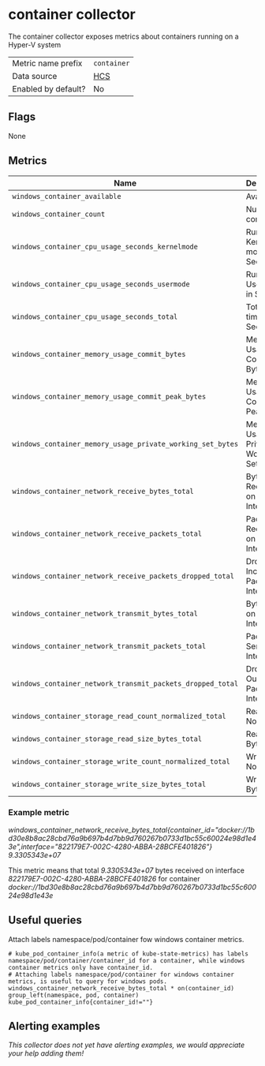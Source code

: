 # container collector

The container collector exposes metrics about containers running on a Hyper-V system

|||
-|-
Metric name prefix  | `container`
Data source         | [HCS](https://learn.microsoft.com/en-us/virtualization/api/hcs/overview)
Enabled by default? | No

## Flags

None

## Metrics

| Name                                                       | Description                            | Type    | Labels                                                   |
|------------------------------------------------------------|----------------------------------------|---------|----------------------------------------------------------|
| `windows_container_available`                              | Available                              | counter | `container_id`,`namespace`,`pod`,`container`,            |
| `windows_container_count`                                  | Number of containers                   | gauge   | `container_id`,`namespace`,`pod`,`container`,            |
| `windows_container_cpu_usage_seconds_kernelmode`           | Run time in Kernel mode in Seconds     | counter | `container_id`,`namespace`,`pod`,`container`,            |
| `windows_container_cpu_usage_seconds_usermode`             | Run Time in User mode in Seconds       | counter | `container_id`,`namespace`,`pod`,`container`,            |
| `windows_container_cpu_usage_seconds_total`                | Total Run time in Seconds              | counter | `container_id`,`namespace`,`pod`,`container`,            |
| `windows_container_memory_usage_commit_bytes`              | Memory Usage Commit Bytes              | gauge   | `container_id`,`namespace`,`pod`,`container`,            |
| `windows_container_memory_usage_commit_peak_bytes`         | Memory Usage Commit Peak Bytes         | gauge   | `container_id`,`namespace`,`pod`,`container`,            |
| `windows_container_memory_usage_private_working_set_bytes` | Memory Usage Private Working Set Bytes | gauge   | `container_id`,`namespace`,`pod`,`container`,            |
| `windows_container_network_receive_bytes_total`            | Bytes Received on Interface            | counter | `container_id`,`namespace`,`pod`,`container`,`interface` |
| `windows_container_network_receive_packets_total`          | Packets Received on Interface          | counter | `container_id`,`namespace`,`pod`,`container`,`interface` |
| `windows_container_network_receive_packets_dropped_total`  | Dropped Incoming Packets on Interface  | counter | `container_id`,`namespace`,`pod`,`container`,`interface` |
| `windows_container_network_transmit_bytes_total`           | Bytes Sent on Interface                | counter | `container_id`,`namespace`,`pod`,`container`,`interface` |
| `windows_container_network_transmit_packets_total`         | Packets Sent on Interface              | counter | `container_id`,`namespace`,`pod`,`container`,`interface` |
| `windows_container_network_transmit_packets_dropped_total` | Dropped Outgoing Packets on Interface  | counter | `container_id`,`namespace`,`pod`,`container`,`interface` |
| `windows_container_storage_read_count_normalized_total`    | Read Count Normalized                  | counter | `container_id`,`namespace`,`pod`,`container`,            |
| `windows_container_storage_read_size_bytes_total`          | Read Size Bytes                        | counter | `container_id`,`namespace`,`pod`,`container`,            |
| `windows_container_storage_write_count_normalized_total`   | Write Count Normalized                 | counter | `container_id`,`namespace`,`pod`,`container`,            |
| `windows_container_storage_write_size_bytes_total`         | Write Size Bytes                       | counter | `container_id`,`namespace`,`pod`,`container`,            |

### Example metric
_windows_container_network_receive_bytes_total{container_id="docker://1bd30e8b8ac28cbd76a9b697b4d7bb9d760267b0733d1bc55c60024e98d1e43e",interface="822179E7-002C-4280-ABBA-28BCFE401826"} 9.3305343e+07_

This metric means that total _9.3305343e+07_ bytes received on interface _822179E7-002C-4280-ABBA-28BCFE401826_ for container _docker://1bd30e8b8ac28cbd76a9b697b4d7bb9d760267b0733d1bc55c60024e98d1e43e_

## Useful queries
Attach labels namespace/pod/container fow windows container metrics.
```
# kube_pod_container_info(a metric of kube-state-metrics) has labels namespace/pod/container/container_id for a container, while windows container metrics only have container_id.
# Attaching labels namespace/pod/container for windows container metrics, is useful to query for windows pods.
windows_container_network_receive_bytes_total * on(container_id) group_left(namespace, pod, container) kube_pod_container_info{container_id!=""}
```
## Alerting examples
_This collector does not yet have alerting examples, we would appreciate your help adding them!_
